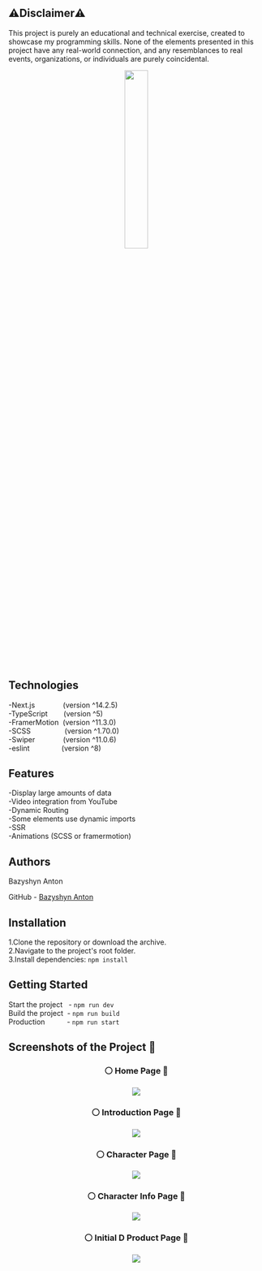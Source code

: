 <h2>⚠️Disclaimer⚠️</h2>

  <p>This project is purely an educational and technical exercise, created to showcase my programming skills. None of the elements presented in this project have any real-world connection, and any resemblances to real events, organizations, or individuals are purely coincidental.</p>
<div align='center'><img style="width:30%" src='https://github.com/user-attachments/assets/1529943b-de24-4c1f-8f2e-72be76c6aa08' /></div>

## Technologies

-Next.js&nbsp;&nbsp;&nbsp;&nbsp;&nbsp;&nbsp;&nbsp;&nbsp;&nbsp;&nbsp;&nbsp;&nbsp;&nbsp; (version ^14.2.5) <br/>
-TypeScript&nbsp;&nbsp;&nbsp;&nbsp;&nbsp;&nbsp;&nbsp; (version ^5) <br/>
-FramerMotion&nbsp; (version ^11.3.0) <br/>
-SCSS&nbsp;&nbsp;&nbsp;&nbsp;&nbsp;&nbsp;&nbsp;&nbsp;&nbsp;&nbsp;&nbsp;&nbsp;&nbsp;&nbsp;&nbsp;&nbsp; (version ^1.70.0)<br/>
-Swiper&nbsp;&nbsp;&nbsp;&nbsp;&nbsp;&nbsp;&nbsp;&nbsp;&nbsp;&nbsp;&nbsp;&nbsp;&nbsp;&nbsp;(version ^11.0.6)<br/>
-eslint&nbsp;&nbsp;&nbsp;&nbsp;&nbsp;&nbsp;&nbsp;&nbsp;&nbsp;&nbsp;&nbsp;&nbsp;&nbsp;&nbsp;&nbsp; (version ^8) <br/>

## Features

-Display large amounts of data <br/>
-Video integration from YouTube <br/>
-Dynamic Routing <br/>
-Some elements use dynamic imports <br/>
-SSR <br/>
-Animations (SCSS or framermotion) 

## Authors
<p>Bazyshyn Anton</p>
<p>GitHub - <a href='https://github.com/BazyshynAnton'>Bazyshyn Anton</a></p> 

## Installation

1.Clone the repository or download the archive.  
2.Navigate to the project's root folder.  
3.Install dependencies: `npm install`  

## Getting Started

Start the project&nbsp; &nbsp;- `npm run dev`    <br/>
Build the project&nbsp;&nbsp;- `npm run build`  <br/>
Production&nbsp; &nbsp; &nbsp; &nbsp; &nbsp; &nbsp;- `npm run start`  <br/>

## Screenshots of the Project 📸  
<div align="center"><h3>⚪ Home Page 🔴</h3></div>  
<div align='center'><img src='https://github.com/user-attachments/assets/3151ed4c-7ae3-4c72-a083-22a8be42379b' /></div>

<div align="center"><h3>⚪ Introduction Page 🔴</h3></div>  
<div align='center'><img src='https://github.com/user-attachments/assets/41ef773f-bae9-4ceb-8c19-1c271818bc3b' /></div>

<div align="center"><h3>⚪ Character Page 🔴</h3></div>  
<div align='center'><img src='https://github.com/user-attachments/assets/25fcc321-272a-4fb8-b458-244a287945e9' /></div>

<div align="center"><h3>⚪ Character Info Page 🔴</h3></div>  
<div align='center'><img src='https://github.com/user-attachments/assets/74680486-bb20-4905-8d8d-59ff8948cd06' /></div>

<div align="center"><h3>⚪ Initial D Product Page 🔴</h3></div>  
<div align='center'><img src='https://github.com/user-attachments/assets/9f29b36d-71cd-4189-9e44-4ffb613ca145' /></div>



